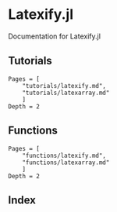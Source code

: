 # Latexify.jl

Documentation for Latexify.jl


## Tutorials

```@contents
Pages = [
    "tutorials/latexify.md",
    "tutorials/latexarray.md"
    ]
Depth = 2
```


## Functions
```@contents
Pages = [
    "functions/latexify.md",
    "functions/latexarray.md"
    ]
Depth = 2
```




## Index
```@index
```
